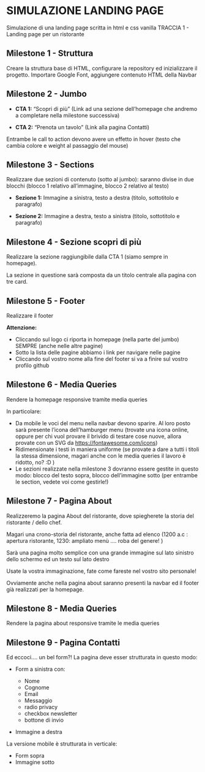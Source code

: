 # SIMULAZIONE LANDING PAGE

Simulazione di una landing page scritta in html e css vanilla
TRACCIA 1 - Landing page per un ristorante

## Milestone 1 - Struttura

Creare la struttura base di HTML, configurare la repository ed inizializzare il progetto. Importare Google Font, aggiungere contenuto HTML della Navbar

## Milestone 2 - Jumbo

* **CTA 1:**
“Scopri di più” (Link ad una sezione dell’homepage che andremo a completare nella milestone successiva)

* **CTA 2:**
“Prenota un tavolo” (Link alla pagina Contatti)

Entrambe le call to action devono avere un effetto in hover (testo che cambia colore e weight al passaggio del mouse)

## Milestone 3 - Sections

Realizzare due sezioni di contenuto (sotto al jumbo): saranno divise in due blocchi (blocco 1 relativo all’immagine, blocco 2 relativo al testo)

* **Sezione 1:** Immagine a sinistra, testo a destra (titolo, sottotitolo e paragrafo)

* **Sezione 2:** Immagine a destra, testo a sinistra (titolo, sottotitolo e paragrafo)

## Milestone 4 - Sezione scopri di più

Realizzare la sezione raggiungibile dalla CTA 1 (siamo sempre in homepage).

La sezione in questione sarà composta da un titolo centrale alla pagina con tre card.

## Milestone 5 - Footer

Realizzare il footer

**Attenzione:**

* Cliccando sul logo ci riporta in homepage (nella parte del jumbo) SEMPRE (anche nelle altre pagine)
* Sotto la lista delle pagine abbiamo i link per navigare nelle pagine
* Cliccando sul vostro nome alla fine del footer si va a finire sul vostro profilo github

## Milestone 6 - Media Queries

Rendere la homepage responsive tramite media queries

In particolare:

* Da mobile le voci del menu nella navbar devono sparire. Al loro posto sarà presente l’icona dell’hamburger menu (trovate una icona online, oppure per chi vuol provare il brivido di testare cose nuove, allora provate con un SVG da https://fontawesome.com/icons)
* Ridimensionate i testi in maniera uniforme (se provate a dare a tutti i titoli la stessa dimensione, magari anche con le media queries il lavoro è ridotto, no? :D )
* Le sezioni realizzate nella milestone 3 dovranno essere gestite in questo modo: blocco del testo sopra, blocco dell’immagine sotto (per entrambe le section, vedete voi come gestirle!)

## Milestone 7 - Pagina About

Realizzeremo la pagina About del ristorante, dove spiegherete la storia del ristorante / dello chef.

Magari una crono-storia del ristorante, anche fatta ad elenco (1200 a.c : apertura ristorante, 1230: ampliato menù .... roba del genere! )

Sarà una pagina molto semplice con una grande immagine sul lato sinistro dello schermo ed un testo sul lato destro

Usate la vostra immaginazione, fate come fareste nel vostro sito personale!

Ovviamente anche nella pagina about saranno presenti la navbar ed il footer già realizzati per la homepage.

## Milestone 8 - Media Queries

Rendere la pagina about responsive tramite le media queries

## Milestone 9 - Pagina Contatti

Ed eccoci.... un bel form?! La pagina deve esser strutturata in questo modo:

* Form a sinistra con:

  * Nome
  * Cognome
  * Email
  * Messaggio
  * radio privacy
  * checkbox newsletter
  * bottone di invio

* Immagine a destra

La versione mobile è strutturata in verticale:

* Form sopra
* Immagine sotto

